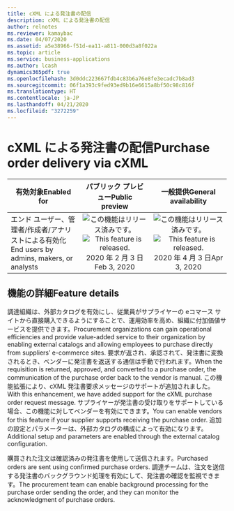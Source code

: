 ```yaml
---
title: cXML による発注書の配信
description: cXML による発注書の配信
author: relnotes
ms.reviewer: kamaybac
ms.date: 04/07/2020
ms.assetid: a5e38966-f51d-ea11-a811-000d3a8f022a
ms.topic: article
ms.service: business-applications
ms.author: lcash
dynamics365pdf: true
ms.openlocfilehash: 3d0ddc223667fdb4c83b6a76e8fe3ecadc7b8ad3
ms.sourcegitcommit: 06f1a393c9fed93ed9b16e6615a8bf50c98c816f
ms.translationtype: HT
ms.contentlocale: ja-JP
ms.lasthandoff: 04/21/2020
ms.locfileid: "3272259"
---
```

# <a name="purchase-order-delivery-via-cxml"></a><span data-ttu-id="822a9-103">cXML による発注書の配信</span><span class="sxs-lookup"><span data-stu-id="822a9-103">Purchase order delivery via cXML</span></span>


| <span data-ttu-id="822a9-104">有効対象</span><span class="sxs-lookup"><span data-stu-id="822a9-104">Enabled for</span></span>    |  <span data-ttu-id="822a9-105">パブリック プレビュー</span><span class="sxs-lookup"><span data-stu-id="822a9-105">Public preview</span></span> | <span data-ttu-id="822a9-106">一般提供</span><span class="sxs-lookup"><span data-stu-id="822a9-106">General availability</span></span> | 
| ---------- | :----------: |:----------: |
|<span data-ttu-id="822a9-107">エンド ユーザー、管理者/作成者/アナリストによる有効化</span><span class="sxs-lookup"><span data-stu-id="822a9-107">End users by admins, makers, or analysts</span></span>|<span data-ttu-id="822a9-108">![この機能はリリース済みです。](/dynamics365-release-plan/media/green-checkmark.png "この機能はリリース済みです。")</span><span class="sxs-lookup"><span data-stu-id="822a9-108">![This feature is released.](/dynamics365-release-plan/media/green-checkmark.png "This feature is released.")</span></span> <span data-ttu-id="822a9-109">2020 年 2 月 3 日</span><span class="sxs-lookup"><span data-stu-id="822a9-109">Feb 3, 2020</span></span>| <span data-ttu-id="822a9-110">![この機能はリリース済みです。](/dynamics365-release-plan/media/green-checkmark.png "この機能はリリース済みです。")</span><span class="sxs-lookup"><span data-stu-id="822a9-110">![This feature is released.](/dynamics365-release-plan/media/green-checkmark.png "This feature is released.")</span></span> <span data-ttu-id="822a9-111">2020 年 4 月 3 日</span><span class="sxs-lookup"><span data-stu-id="822a9-111">Apr 3, 2020</span></span>|






## <a name="feature-details"></a><span data-ttu-id="822a9-112">機能の詳細</span><span class="sxs-lookup"><span data-stu-id="822a9-112">Feature details</span></span>
<!--feature detail start -->
<span data-ttu-id="822a9-113">調達組織は、外部カタログを有効にし、従業員がサプライヤーの eコマース サイトから直接購入できるようにすることで、運用効率を高め、組織に付加価値サービスを提供できます。</span><span class="sxs-lookup"><span data-stu-id="822a9-113">Procurement organizations can gain operational efficiencies and provide value-added service to their organization by enabling external catalogs and allowing employees to purchase directly from suppliers’ e-commerce sites.</span></span> <span data-ttu-id="822a9-114">要求が返され、承認されて、発注書に変換されるとき、ベンダーに発注書を返送する通信は手動で行われます。</span><span class="sxs-lookup"><span data-stu-id="822a9-114">When the requisition is returned, approved, and converted to a purchase order, the communication of the purchase order back to the vendor is manual.</span></span> <span data-ttu-id="822a9-115">この機能拡張により、cXML 発注書要求メッセージのサポートが追加されました。</span><span class="sxs-lookup"><span data-stu-id="822a9-115">With this enhancement, we have added support for the cXML purchase order request message.</span></span> <span data-ttu-id="822a9-116">サプライヤーが発注書の受け取りをサポートしている場合、この機能に対してベンダーを有効にできます。</span><span class="sxs-lookup"><span data-stu-id="822a9-116">You can enable vendors for this feature if your supplier supports receiving the purchase order.</span></span> <span data-ttu-id="822a9-117">追加の設定とパラメーターは、外部カタログの構成によって有効になります。</span><span class="sxs-lookup"><span data-stu-id="822a9-117">Additional setup and parameters are enabled through the external catalog configuration.</span></span> 

<!--![Purchase order defaults](media/purchase-order-delivery-via-cxml-1.png "Purchase order defaults")-->

<span data-ttu-id="822a9-118">購買された注文は確認済みの発注書を使用して送信されます。</span><span class="sxs-lookup"><span data-stu-id="822a9-118">Purchased orders are sent using confirmed purchase orders.</span></span> <span data-ttu-id="822a9-119">調達チームは、注文を送信する発注書のバックグラウンド処理を有効にして、発注書の確認を監視できます。</span><span class="sxs-lookup"><span data-stu-id="822a9-119">The procurement team can enable background processing for the purchase order sending the order, and they can monitor the acknowledgment of purchase orders.</span></span>
<!--feature detail end -->










